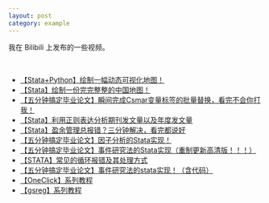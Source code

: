 ```yaml
---
layout: post
category: example
---
```


我在 Bilibili 上发布的一些视频。

&emsp;

- [【Stata+Python】绘制一幅动态可视化地图！](https://www.bilibili.com/video/BV1C34y1D7hW/)
- [【Stata】绘制一份完完整整的中国地图！](https://www.bilibili.com/video/BV1qb4y127jZ/)
- [【五分钟搞定毕业论文】瞬间完成Csmar变量标签的批量替换，看完不会你打我！](https://www.bilibili.com/video/BV1e3411i7MK/)
- [【Stata】利用正则表达分析期刊发文量以及年度发文量](https://www.bilibili.com/video/BV1eU4y1j7DH/)
- [【Stata】盈余管理总报错？三分钟解决，看完都说好](https://www.bilibili.com/video/BV1xb4y1U7Rm/)
- [【五分钟搞定毕业论文】因子分析的Stata实现！](https://www.bilibili.com/video/BV1ZU4y1n7Qt/)
- [【五分钟搞定毕业论文】事件研究法的Stata实现（重制更新高清版！！！）](https://www.bilibili.com/video/BV1CX4y1w7bz/)
- [【STATA】常见的循环报错及其处理方式](https://www.bilibili.com/video/BV1rL411p7ru/)
- [【五分钟搞定毕业论文】事件研究法的stata实现！（含代码）](https://www.bilibili.com/video/BV1bA411V7Ph/)
- [【OneClick】系列教程](https://www.bilibili.com/video/BV1ZT4y1m7Rs/?spm_id_from=333.788)
- [【gsreg】系列教程](https://www.bilibili.com/video/BV1s44y1V78J/?spm_id_from=333.788)

&emsp;
